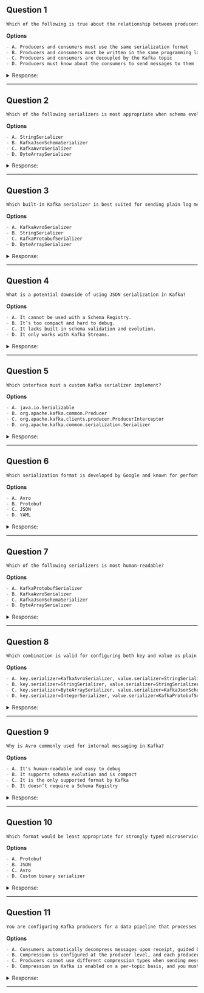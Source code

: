 ## Question 1

```markdown
Which of the following is true about the relationship between producers and consumers in Kafka?
```

**Options**

```markdown
- A. Producers and consumers must use the same serialization format
- B. Producers and consumers must be written in the same programming language
- C. Producers and consumers are decoupled by the Kafka topic
- D. Producers must know about the consumers to send messages to them
```

<details><summary>Response:</summary>

**Answer:** C

**Explanation:**

```markdown
Kafka decouples producers and consumers via topics.

- A. False – Kafka supports many serialization formats.
- B. False – Kafka is language-agnostic.
- C. True – Producers and consumers operate independently through topics.
- D. False – Producers don’t know or care about consumers.
```

</details>

---

## Question 2

```markdown
Which of the following serializers is most appropriate when schema evolution and compact binary format are both important?
```

**Options**

```markdown
- A. StringSerializer
- B. KafkaJsonSchemaSerializer
- C. KafkaAvroSerializer
- D. ByteArraySerializer
```

<details><summary>Response:</summary>

**Answer:** C

**Explanation:**

```markdown
- A. StringSerializer: No schema support, not suitable for evolution.
- B. KafkaJsonSchemaSerializer: Human-readable but weaker schema enforcement.
- C. KafkaAvroSerializer: Supports schema evolution and compact binary format.
- D. ByteArraySerializer: No schema support at all.
```

</details>

---

## Question 3

```markdown
Which built-in Kafka serializer is best suited for sending plain log messages or readable text?
```

**Options**

```markdown
- A. KafkaAvroSerializer
- B. StringSerializer
- C. KafkaProtobufSerializer
- D. ByteArraySerializer
```

<details><summary>Response:</summary>

**Answer:** B

**Explanation:**

```markdown
- A. Avro: Not human-readable, requires schema.
- B. StringSerializer: Perfect for simple text or logs.
- C. Protobuf: Compact, not readable.
- D. ByteArraySerializer: Low-level, not readable.
```

</details>

---

## Question 4

```markdown
What is a potential downside of using JSON serialization in Kafka?
```

**Options**

```markdown
- A. It cannot be used with a Schema Registry.
- B. It’s too compact and hard to debug.
- C. It lacks built-in schema validation and evolution.
- D. It only works with Kafka Streams.
```

<details><summary>Response:</summary>

**Answer:** C

**Explanation:**

```markdown
- A. Incorrect – JSON can be used with Schema Registry (optional).
- B. Incorrect – JSON is actually human-readable.
- C. Correct – JSON lacks strict schema enforcement unless wrapped with Schema Registry logic.
- D. Incorrect – JSON is not tied to Kafka Streams only.
```

</details>

---

## Question 5

```markdown
Which interface must a custom Kafka serializer implement?
```

**Options**

```markdown
- A. java.io.Serializable
- B. org.apache.kafka.common.Producer
- C. org.apache.kafka.clients.producer.ProducerInterceptor
- D. org.apache.kafka.common.serialization.Serializer
```

<details><summary>Response:</summary>

**Answer:** D

**Explanation:**

```markdown
- A. Serializable is unrelated to Kafka.
- B. Producer is the producer class, not for serializers.
- C. ProducerInterceptor is for intercepting, not serialization.
- D. Serializer is the required interface for custom serializers.
```

</details>

---

## Question 6

```markdown
Which serialization format is developed by Google and known for performance and schema strictness?
```

**Options**

```markdown
- A. Avro
- B. Protobuf
- C. JSON
- D. YAML
```

<details><summary>Response:</summary>

**Answer:** B

**Explanation:**

```markdown
- A. Avro is by Apache, not Google.
- B. Protobuf is Google’s format, compact and fast.
- C. JSON is human-readable, not as fast or strict.
- D. YAML is not commonly used with Kafka producers.
```

</details>

---

## Question 7

```markdown
Which of the following serializers is most human-readable?
```

**Options**

```markdown
- A. KafkaProtobufSerializer
- B. KafkaAvroSerializer
- C. KafkaJsonSchemaSerializer
- D. ByteArraySerializer
```

<details><summary>Response:</summary>

**Answer:** C

**Explanation:**

```markdown
- A. Protobuf is binary and not readable.
- B. Avro is compact but not human-friendly.
- C. JSON is readable and widely used.
- D. ByteArray is raw binary.
```

</details>

---

## Question 8

```markdown
Which combination is valid for configuring both key and value as plain text?
```

**Options**

```markdown
- A. key.serializer=KafkaAvroSerializer, value.serializer=StringSerializer
- B. key.serializer=StringSerializer, value.serializer=StringSerializer
- C. key.serializer=ByteArraySerializer, value.serializer=KafkaJsonSchemaSerializer
- D. key.serializer=IntegerSerializer, value.serializer=KafkaProtobufSerializer
```

<details><summary>Response:</summary>

**Answer:** B

**Explanation:**

```markdown
- A. Mixing Avro and String may cause confusion.
- B. Correct – both key and value are plain text.
- C. ByteArray and JSON are valid, but not plain text.
- D. Integer and Protobuf are both binary formats.
```

</details>

---

## Question 9

```markdown
Why is Avro commonly used for internal messaging in Kafka?
```

**Options**

```markdown
- A. It's human-readable and easy to debug
- B. It supports schema evolution and is compact
- C. It is the only supported format by Kafka
- D. It doesn’t require a Schema Registry
```

<details><summary>Response:</summary>

**Answer:** B

**Explanation:**

```markdown
- A. Avro is not human-readable.
- B. Correct – schema evolution + compact size = great for internal systems.
- C. Kafka supports many formats.
- D. Avro typically does use Schema Registry.
```

</details>

---

## Question 10

```markdown
Which format would be least appropriate for strongly typed microservices communicating in a high-performance environment?
```

**Options**

```markdown
- A. Protobuf
- B. JSON
- C. Avro
- D. Custom binary serializer
```

<details><summary>Response:</summary>

**Answer:** B

**Explanation:**

```markdown
- A. Protobuf is ideal in this case.
- B. JSON is less performant and loosely typed.
- C. Avro is compact and supports typing.
- D. Custom binary serializer can be highly optimized.
```

</details>

---


## Question 11

```markdown
You are configuring Kafka producers for a data pipeline that processes large volumes of sensor data. To optimize network bandwidth and storage, you decide to enable compression. What considerations should you keep in mind regarding how compression is handled in Kafka?
```

**Options**
```markdown
- A. Consumers automatically decompress messages upon receipt, guided by metadata embedded within the messages.
- B. Compression is configured at the producer level, and each producer can choose its compression type independently.
- C. Producers cannot use different compression types when sending messages to the same topic.
- D. Compression in Kafka is enabled on a per-topic basis, and you must configure it separately for each topic.
```

<details><summary>Response:</summary>

**Answer:** A, B

**Explanation:**

```markdown
Compression in Kafka is not enabled on a per-topic basis but is configured at the producer level. Each producer can choose its compression type independently. Consumers automatically decompress messages upon receipt, guided by metadata embedded within the messages.
```

</details>

---
